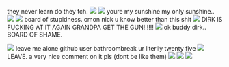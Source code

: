 they never learn do they tch.
![](https://media.discordapp.net/attachments/1198749676413927556/1222366279860748378/IMG_0464.png?ex=6615f44f&is=66037f4f&hm=7aebfc78180ef152d384a2092048ea7a31af06ef62b342b7bcf11fdc55697109&)
![](https://media.discordapp.net/attachments/953017747200147487/1222251571589681182/IMG_0458.png?ex=6615897b&is=6603147b&hm=2d3aa1a2d285e8bd357d828e531c76bb915afac76e593058e789bb1c4bcfb669&)
youre my sunshine my only sunshine..
![](https://media.discordapp.net/attachments/953017747200147487/1222005442641657948/IMG_6941.png?ex=6614a441&is=66022f41&hm=e243b27a2854a0e5e2dcaf7cd3cee8f791482b97777a24f2df7efc976d840598&)
![](https://media.discordapp.net/attachments/953017747200147487/1222005442956361758/IMG_0454.png?ex=6614a441&is=66022f41&hm=c68ec86780727986c9b5fea56289600b8843b67fee643c817df505f6aa7b8503&)
board of stupidness. cmon nick u know better than this shit
![](https://media.discordapp.net/attachments/953017747200147487/1221971266408546384/IMG_0448.png?ex=6614846d&is=66020f6d&hm=b50188255f06ebcbb8ebd1c01503e17ec2e1e213effb2c833c69d798e96596f9&)
DIRK IS FUCKING AT IT AGAIN GRANDPA GET THE GUN!!!!!!
![](https://media.discordapp.net/attachments/953017747200147487/1221961007488831539/IMG_0445.png?ex=66147adf&is=660205df&hm=039f12f7a635e74b13d9480ec58627a62ce9ed2a85cce2c4b9dbc37e7e7a2104&)
ok buddy dirk.. BOARD OF SHAME.

![](https://media.discordapp.net/attachments/953017747200147487/1221953823241801728/IMG_0442.png?ex=6614742e&is=6601ff2e&hm=2d02057f47ec951f7cc2c7954dcc3005118a9836ad5bd75e10173ff1ba741534&)
leave me alone github user bathroombreak ur literlly twenty five 
![](https://media.discordapp.net/attachments/1163337681560944672/1221923721141293106/IMG_0435.png?ex=66145825&is=6601e325&hm=a0d387dd4357b941c6028cbdddfd8cf4a52f38fca9872095736dd1a813dce662&)
LEAVE. a very nice comment on it pls (dont be like them)
![](https://media.discordapp.net/attachments/1198749676413927556/1221905730899022045/IMG_0427.png?ex=66144764&is=6601d264&hm=a8c0ec11a770bcf54cf779ed9567d071b805fc628c6711ee9c242b4b1d0f67a0&)
![](https://cdn.discordapp.com/attachments/1198749676413927556/1220213825156943912/IMG_0348.png?ex=660e1fae&is=65fbaaae&hm=e7d126de30e3aa243b7fb10f42f23b893cda5ea13936a98f7699259141a4128b&)
![](https://media.discordapp.net/attachments/1198749676413927556/1220213826084147220/IMG_0351.png?ex=660e1fae&is=65fbaaae&hm=c77c5ffbc19b564bb66e37fa2ef1eff7dd255e0222b506ac9fa6043bbcba4c60&)
